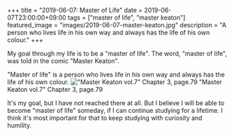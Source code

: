 +++
title =  "2019-06-07: Master of Life"
date = 2019-06-07T23:00:00+09:00
tags = ["master of life", "master keaton"]
featured_image = "images/2019-06-07-master-keaton.jpg"
description = "A person who lives life in his own way and always has the life of his own colour."
+++

My goal through my life is to be a "master of life".
The word, "master of life", was told in the comic "Master Keaton".

"Master of life" is a person who lives life in his own way and
always has the life of his own colour.
!["Master Keaton vol.7" Chapter 3, page.79](../images/2019-06-07-master-of-life.png)
"Master Keaton vol.7" Chapter 3, page.79

It's my goal, but I have not reached there at all.
But I believe I will be able to become "master of life" someday,
if I can continue studying for a lifetime.
I think it's most important for that to keep studying with curiosity and humility.
